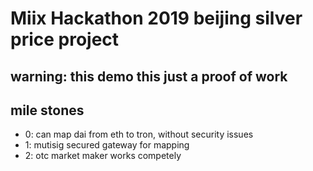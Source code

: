 # Miix Hackathon 2019 beijing silver price project

## warning: this demo this just a proof of work

## mile stones

* 0: can map dai from eth to tron, without security issues
* 1: mutisig secured gateway for mapping
* 2: otc market maker works competely 



